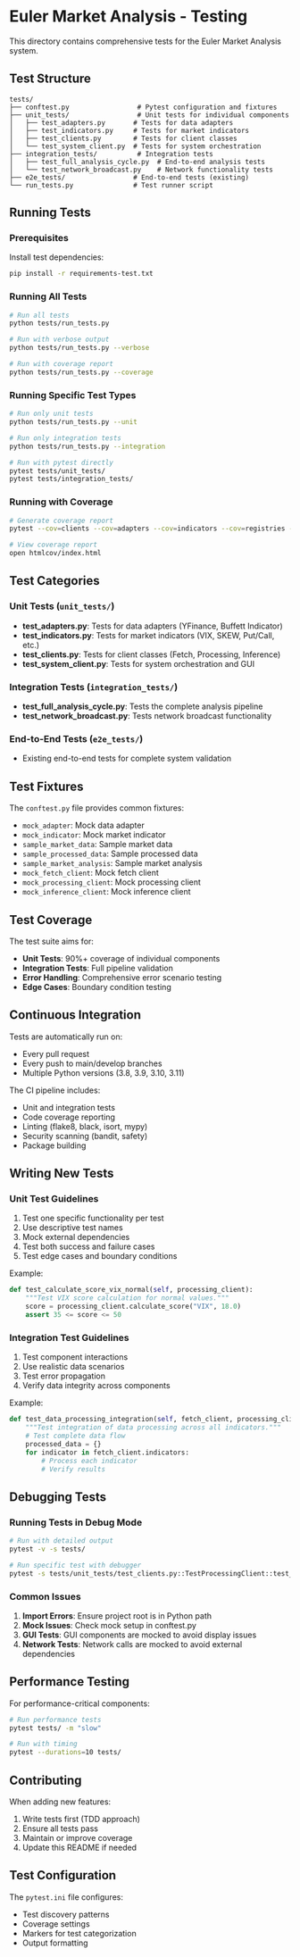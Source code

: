 # Euler Market Analysis - Testing

This directory contains comprehensive tests for the Euler Market Analysis system.

## Test Structure

```
tests/
├── conftest.py                 # Pytest configuration and fixtures
├── unit_tests/                 # Unit tests for individual components
│   ├── test_adapters.py       # Tests for data adapters
│   ├── test_indicators.py     # Tests for market indicators
│   ├── test_clients.py        # Tests for client classes
│   └── test_system_client.py  # Tests for system orchestration
├── integration_tests/          # Integration tests
│   ├── test_full_analysis_cycle.py  # End-to-end analysis tests
│   └── test_network_broadcast.py    # Network functionality tests
├── e2e_tests/                 # End-to-end tests (existing)
└── run_tests.py               # Test runner script
```

## Running Tests

### Prerequisites

Install test dependencies:
```bash
pip install -r requirements-test.txt
```

### Running All Tests

```bash
# Run all tests
python tests/run_tests.py

# Run with verbose output
python tests/run_tests.py --verbose

# Run with coverage report
python tests/run_tests.py --coverage
```

### Running Specific Test Types

```bash
# Run only unit tests
python tests/run_tests.py --unit

# Run only integration tests
python tests/run_tests.py --integration

# Run with pytest directly
pytest tests/unit_tests/
pytest tests/integration_tests/
```

### Running with Coverage

```bash
# Generate coverage report
pytest --cov=clients --cov=adapters --cov=indicators --cov=registries --cov-report=html

# View coverage report
open htmlcov/index.html
```

## Test Categories

### Unit Tests (`unit_tests/`)

- **test_adapters.py**: Tests for data adapters (YFinance, Buffett Indicator)
- **test_indicators.py**: Tests for market indicators (VIX, SKEW, Put/Call, etc.)
- **test_clients.py**: Tests for client classes (Fetch, Processing, Inference)
- **test_system_client.py**: Tests for system orchestration and GUI

### Integration Tests (`integration_tests/`)

- **test_full_analysis_cycle.py**: Tests the complete analysis pipeline
- **test_network_broadcast.py**: Tests network broadcast functionality

### End-to-End Tests (`e2e_tests/`)

- Existing end-to-end tests for complete system validation

## Test Fixtures

The `conftest.py` file provides common fixtures:

- `mock_adapter`: Mock data adapter
- `mock_indicator`: Mock market indicator
- `sample_market_data`: Sample market data
- `sample_processed_data`: Sample processed data
- `sample_market_analysis`: Sample market analysis
- `mock_fetch_client`: Mock fetch client
- `mock_processing_client`: Mock processing client
- `mock_inference_client`: Mock inference client

## Test Coverage

The test suite aims for:
- **Unit Tests**: 90%+ coverage of individual components
- **Integration Tests**: Full pipeline validation
- **Error Handling**: Comprehensive error scenario testing
- **Edge Cases**: Boundary condition testing

## Continuous Integration

Tests are automatically run on:
- Every pull request
- Every push to main/develop branches
- Multiple Python versions (3.8, 3.9, 3.10, 3.11)

The CI pipeline includes:
- Unit and integration tests
- Code coverage reporting
- Linting (flake8, black, isort, mypy)
- Security scanning (bandit, safety)
- Package building

## Writing New Tests

### Unit Test Guidelines

1. Test one specific functionality per test
2. Use descriptive test names
3. Mock external dependencies
4. Test both success and failure cases
5. Test edge cases and boundary conditions

Example:
```python
def test_calculate_score_vix_normal(self, processing_client):
    """Test VIX score calculation for normal values."""
    score = processing_client.calculate_score("VIX", 18.0)
    assert 35 <= score <= 50
```

### Integration Test Guidelines

1. Test component interactions
2. Use realistic data scenarios
3. Test error propagation
4. Verify data integrity across components

Example:
```python
def test_data_processing_integration(self, fetch_client, processing_client):
    """Test integration of data processing across all indicators."""
    # Test complete data flow
    processed_data = {}
    for indicator in fetch_client.indicators:
        # Process each indicator
        # Verify results
```

## Debugging Tests

### Running Tests in Debug Mode

```bash
# Run with detailed output
pytest -v -s tests/

# Run specific test with debugger
pytest -s tests/unit_tests/test_clients.py::TestProcessingClient::test_calculate_score_vix_normal
```

### Common Issues

1. **Import Errors**: Ensure project root is in Python path
2. **Mock Issues**: Check mock setup in conftest.py
3. **GUI Tests**: GUI components are mocked to avoid display issues
4. **Network Tests**: Network calls are mocked to avoid external dependencies

## Performance Testing

For performance-critical components:

```bash
# Run performance tests
pytest tests/ -m "slow"

# Run with timing
pytest --durations=10 tests/
```

## Contributing

When adding new features:

1. Write tests first (TDD approach)
2. Ensure all tests pass
3. Maintain or improve coverage
4. Update this README if needed

## Test Configuration

The `pytest.ini` file configures:
- Test discovery patterns
- Coverage settings
- Markers for test categorization
- Output formatting 